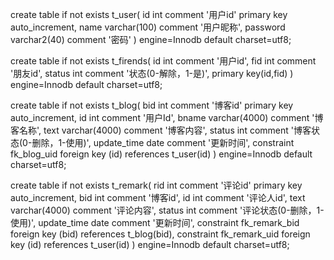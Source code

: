 create table if not exists t_user(
id int comment '用户id' primary key auto_increment,
name varchar(100) comment '用户昵称',
password varchar2(40) comment '密码'
)
engine=Innodb default charset=utf8;

create table if not exists t_firends(
id int comment '用户id',
fid int comment '朋友id',
status int comment '状态(0-解除，1-是)',
primary key(id,fid)
)
engine=Innodb default charset=utf8;

create table if not exists t_blog(
bid int comment '博客id' primary key auto_increment,
id int comment '用户Id',
bname varchar(4000) comment '博客名称',
text varchar(4000) comment '博客内容',
status int comment '博客状态(0-删除，1-使用)',
update_time date comment '更新时间',
constraint fk_blog_uid foreign key (id) references t_user(id) 
)
engine=Innodb default charset=utf8;

create table if not exists t_remark(
rid int comment '评论id' primary key auto_increment,
bid int comment '博客id',
id int comment '评论人id',
text varchar(4000) comment '评论内容',
status int comment '评论状态(0-删除，1-使用)',
update_time date comment '更新时间',
constraint fk_remark_bid foreign key (bid) references t_blog(bid),
constraint fk_remark_uid foreign key (id) references t_user(id)
)
engine=Innodb default charset=utf8;
